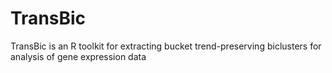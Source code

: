 # TransBic
TransBic is an R toolkit for extracting bucket trend-preserving biclusters for analysis of gene expression data
